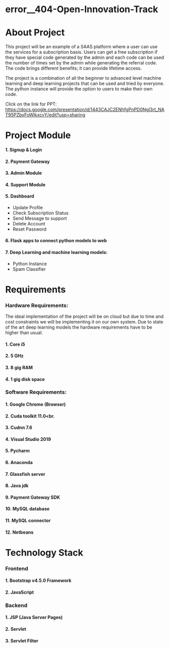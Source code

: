 # error__404-Open-Innovation-Track

# About Project
This project will be an example of a SAAS platform where a user can use the services for a subscription basis. Users can get a free subscription if  they have special code generated by the admin and each code can be used the number of times set by the admin while generating the referral code. The code brings different benefits; it can provide lifetime access.

The project is a combination of all the beginner to advanced level machine learning and deep learning projects that can be used and tried by everyone. The python instance will provide the option to users to make their own code.

Click on the link for PPT: https://docs.google.com/presentation/d/1443CAJC2ENhfgPnPD0Ngl3rt_NAT95PZbxFoWIkxcvY/edit?usp=sharing

# Project Module
#### 1. Signup & Login<br>
#### 2. Payment Gateway<br>
#### 3. Admin Module<br>
#### 4. Support Module<br>
#### 5. Dashboard<br>
  - Update Profile<br>
  - Check Subscription Status<br>
  - Send Message to support
  - Delete Account
  - Reset Password
#### 6. Flask apps to connect python models to web
#### 7. Deep Learning and machine learning models:
  - Python Instance
  - Spam Classifier

# Requirements
### Hardware Requirements:
The ideal implementation of the project will be on cloud but due to time and cost constraints we will be implementing it on our own system. Due to state of the art deep learning models the hardware requirements have to be higher than usual.

#### 1. Core i5 <br>
#### 2. 5 GHz <br>
#### 3. 8 gig RAM <br>
#### 4. 1 gig disk space

### Software Requirements:
#### 1. Google Chrome (Browser)<br>
#### 2. Cuda toolkit 11.0<br.
#### 3. Cudnn 7.6<br>
#### 4. Visual Studio 2019<br>
#### 5. Pycharm<br>
#### 6. Anaconda<br>
#### 7. Glassfish server<br>
#### 8. Java jdk<br>
#### 9. Payment Gateway SDK<br>
#### 10. MySQL database<br>
#### 11. MySQL connector<br>
#### 12. Netbeans<br>



# Technology Stack
### Frontend
#### 1. Bootstrap v4.5.0 Framework
#### 2. JavaScript

### Backend
#### 1. JSP (Java Server Pages)
#### 2. Servlet
#### 3. Servlet Filter
